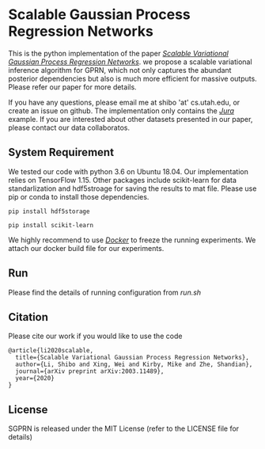 # Scalable Gaussian Process Regression Networks

This is the python implementation of the paper [_Scalable Variational Gaussian Process Regression Networks_](https://arxiv.org/abs/2003.11489). we propose a scalable variational inference algorithm for GPRN, which not only captures the abundant posterior dependencies but also is much more efficient for massive outputs. Please refer our paper for more details.

If you have any questions, please email me at shibo 'at' cs.utah.edu, or create an issue on github. The implementation only contains the [_Jura_](https://rdrr.io/cran/gstat/man/jura.html) example. If you are interested about other datasets presented in our paper, please contact our data collaboratos.

## System Requirement
We tested our code with python 3.6 on Ubuntu 18.04. Our implementation relies on TensorFlow 1.15. Other packages include scikit-learn for data standarlization and hdf5stroage for saving the results to mat file. Please use pip or conda to install those dependencies. 

```
pip install hdf5storage
```
```
pip install scikit-learn
```
We highly recommend to use [_Docker_](https://www.docker.com/) to freeze the running experiments. We attach our docker build file for our experiments.

## Run
Please find the details of running configuration from *run.sh* 

## Citation
Please cite our work if you would like to use the code

```
@article{li2020scalable,
  title={Scalable Variational Gaussian Process Regression Networks},
  author={Li, Shibo and Xing, Wei and Kirby, Mike and Zhe, Shandian},
  journal={arXiv preprint arXiv:2003.11489},
  year={2020}
}
```

## License
SGPRN is released under the MIT License (refer to the LICENSE file for details)

